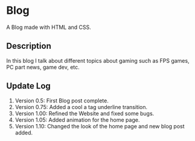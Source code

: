 # Blog
A Blog made with HTML and CSS.

## Description
In this blog I talk about different topics about gaming 
such as FPS games, PC part news, game dev, etc. 

## Update Log
1. Version 0.5: First Blog post complete.
2. Version 0.75: Added a cool a tag underline transition.
3. Version 1.00: Refined the Website and fixed some bugs. 
3. Version 1.05: Added animation for the home page.
4. Version 1.10: Changed the look of the home page and new blog post added.
